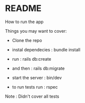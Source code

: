 # README

How to run the app

Things you may want to cover:

* Clone the repo

* instal dependecies : bundle install

* run : rails db:create

* and then : rails db:migrate

* start the server : bin/dev
* to run tests run : rspec 

Note : Didn't cover all tests


